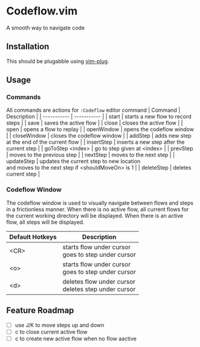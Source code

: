 # Codeflow.vim
A smooth way to navigate code 

## Installation
This should be plugabble using [vim-plug](https://github.com/junegunn/vim-plug).

## Usage

### Commands
All commands are actions for `:Codeflow` editor command
| Command                   | Description                                                                                      |
| -----------               | -----------                                                                                      |
| start                     | starts a new flow to record steps                                                                |
| save                      | saves the active flow                                                                            |
| close                     | closes the active flow                                                                           |
| open                      | opens a flow to replay                                                                           |
| openWindow                | opens the codeflow window                                                                        |
| closeWindow               | closes the codeflow window                                                                       |
| addStep                   | adds new step at the end of the current flow                                                     |
| insertStep                | inserts a new step after the current step                                                        |
| goToStep \<index\>        | go to step given at \<index\>                                                                    |
| prevStep                  | moves to the previous step                                                                       |
| nextStep                  | moves to the next step                                                                           |
| updateStep <shouldMoveOn> | updates the current step to new location <br>and moves to the next step if \<shouldMoveOn\> is 1 |
| deleteStep                | deletes current step                                                                             |

### Codeflow Window
The codeflow window is used to visually navigate between flows and steps in a
frictionless manner. When there is no active flow, all current flows for the
current working directory will be displayed. When there is an active flow, all 
steps will be displayed.

| Default Hotkeys | Description                                            |
| -----------     | -----------                                            |
| \<CR\>          | starts flow under cursor<br>goes to step under cursor  |
| \<o\>           | starts flow under cursor<br>goes to step under cursor  |
| \<d\>           | deletes flow under cursor<br>deletes step under cursor |

## Feature Roadmap
 - [ ] use J/K to move steps up and down
 - [ ] c to close current active flow
 - [ ] c to create new active flow when no flow aactive
